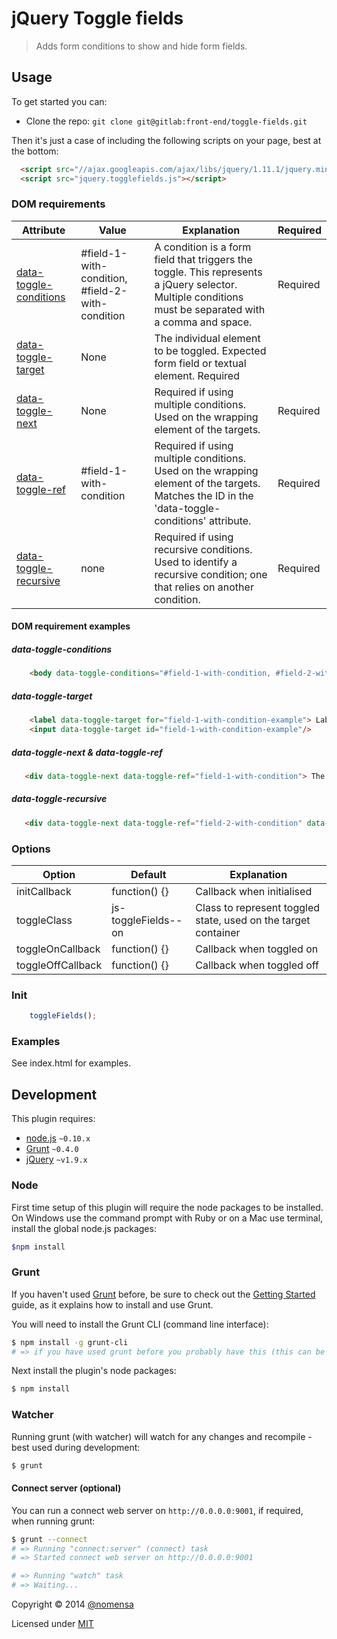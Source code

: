 # jQuery Toggle fields

> Adds form conditions to show and hide form fields.


## Usage

To get started you can:

 - Clone the repo: `git clone git@gitlab:front-end/toggle-fields.git`

Then it's just a case of including the following scripts on your page, best at the bottom:

```html
  <script src="//ajax.googleapis.com/ajax/libs/jquery/1.11.1/jquery.min.js"></script>
  <script src="jquery.togglefields.js"></script>
```

### DOM requirements
|Attribute|Value|Explanation|Required|
|--- |--- |--- |--- |
|[data-toggle-conditions](#data-toggle-conditions)|#field-1-with-condition, #field-2-with-condition|A condition is a form field that triggers the toggle. This represents a jQuery selector. Multiple conditions must be separated with a comma and space.|Required|
|[data-toggle-target](#data-toggle-target)|None|The individual element to be toggled. Expected form field or textual element. Required|
|[data-toggle-next](#data-toggle-next-data-toggle-ref)|None|Required if using multiple conditions. Used on the wrapping element of the targets.|Required|
|[data-toggle-ref](#data-toggle-next-data-toggle-ref)|#field-1-with-condition|Required if using multiple conditions. Used on the wrapping element of the targets. Matches the ID in the 'data-toggle-conditions' attribute.|Required|
|[data-toggle-recursive](#data-toggle-recursive)|none|Required if using recursive conditions. Used to identify a recursive condition; one that relies on another condition.|Required|

#### DOM requirement examples
##### data-toggle-conditions
```html
    <body data-toggle-conditions="#field-1-with-condition, #field-2-with-condition">
```
##### data-toggle-target
```html
    <label data-toggle-target for="field-1-with-condition-example"> Label for a form field </label>
    <input data-toggle-target id="field-1-with-condition-example"/>
```
##### data-toggle-next & data-toggle-ref
```html
   <div data-toggle-next data-toggle-ref="field-1-with-condition"> The wrapping element of the targets </div>
```
##### data-toggle-recursive
```html
   <div data-toggle-next data-toggle-ref="field-2-with-condition" data-toggle-recursive> The wrapping element of the targets </div>
```


### Options
|Option|Default|Explanation|
|--- |--- |--- |
|initCallback|function() {}|Callback when initialised|
|toggleClass|js-toggleFields--on|Class to represent toggled state, used on the target container|
|toggleOnCallback|function() {}|Callback when toggled on|
|toggleOffCallback|function() {}|Callback when toggled off|

### Init
```javascript
    toggleFields();
```

### Examples
See index.html for examples.


## Development

This plugin requires:

 - [node.js](http://nodejs.org/) `~0.10.x`
 - [Grunt](http://gruntjs.com/) `~0.4.0`
 - [jQuery](http://jquery.com) `~v1.9.x`

### Node
First time setup of this plugin will require the node packages to be installed. On Windows use the command prompt with Ruby or on a Mac use terminal, install the global node.js packages:

```bash
$npm install
```

### Grunt
If you haven't used [Grunt](http://gruntjs.com/) before, be sure to check out the [Getting Started](http://gruntjs.com/getting-started) guide, as it explains how to install and use Grunt.

You will need to install the Grunt CLI (command line interface):

```bash
$ npm install -g grunt-cli
# => if you have used grunt before you probably have this (this can be run from any directory)
```

Next install the plugin's node packages:

```bash
$ npm install
```

### Watcher

Running grunt (with watcher) will watch for any changes and recompile - best used during development:

```bash
$ grunt
```

#### Connect server (optional)

You can run a connect web server on `http://0.0.0.0:9001`, if required, when running grunt:

```bash
$ grunt --connect
# => Running "connect:server" (connect) task
# => Started connect web server on http://0.0.0.0:9001

# => Running "watch" task
# => Waiting...
```

Copyright &copy; 2014 [@nomensa](http://nomensa.com)

Licensed under [MIT](http://opensource.org/licenses/mit-license.php)